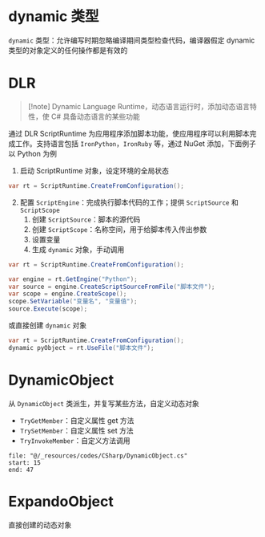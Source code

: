 # dynamic 类型

`dynamic` 类型：允许编写时期忽略编译期间类型检查代码，编译器假定 dynamic 类型的对象定义的任何操作都是有效的
# DLR

> [!note] Dynamic Language Runtime，动态语言运行时，添加动态语言特性，使 C# 具备动态语言的某些功能

通过 DLR ScriptRuntime 为应用程序添加脚本功能，使应用程序可以利用脚本完成工作。支持语言包括 `IronPython`，`IronRuby` 等，通过 NuGet 添加，下面例子以 Python 为例

1. 启动 ScriptRuntime 对象，设定环境的全局状态

```csharp
var rt = ScriptRuntime.CreateFromConfiguration();
```

2. 配置 `ScriptEngine`：完成执行脚本代码的工作；提供 `ScriptSource` 和 `ScriptScope`
	1. 创建 `ScriptSource`：脚本的源代码
	2. 创建 `ScriptScope`：名称空间，用于给脚本传入传出参数
	3. 设置变量
	4. 生成 `dynamic` 对象，手动调用

```csharp
var rt = ScriptRuntime.CreateFromConfiguration();

var engine = rt.GetEngine("Python");
var source = engine.CreateScriptSourceFromFile("脚本文件");
var scope = engine.CreateScope();
scope.SetVariable("变量名", "变量值");
source.Execute(scope);
```

或直接创建 `dynamic` 对象

```csharp
var rt = ScriptRuntime.CreateFromConfiguration();
dynamic pyObject = rt.UseFile("脚本文件");
```

# DynamicObject

从 `DynamicObject` 类派生，并复写某些方法，自定义动态对象
- `TryGetMember`：自定义属性 get 方法
- `TrySetMember`：自定义属性 set 方法
- `TryInvokeMember`：自定义方法调用

```reference
file: "@/_resources/codes/CSharp/DynamicObject.cs"
start: 15
end: 47
```

# ExpandoObject

直接创建的动态对象
